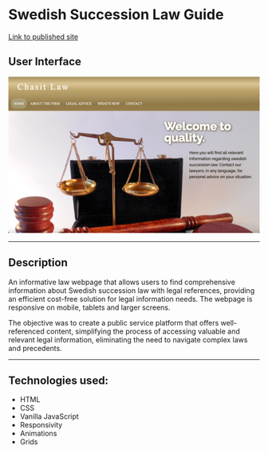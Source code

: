 
# Swedish Succession Law Guide
 
[Link to published site](https://annaaxelsson051.github.io/Swedish-Succession-Law-Guide/)

## User Interface

![User Interface](user-interface.png)

---

## Description

An informative law webpage that allows users to find comprehensive information about Swedish succession law with legal references, providing an efficient cost-free solution for legal information needs. The webpage is responsive on mobile, tablets and larger screens. 

The objective was to create a public service platform that offers well-referenced content, simplifying the process of accessing valuable and relevant legal information, eliminating the need to navigate complex laws and precedents.

---

## Technologies used:

- HTML
- CSS
- Vanilla JavaScript
- Responsivity
- Animations
- Grids

